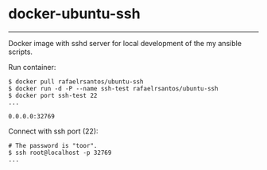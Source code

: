 # docker-ubuntu-ssh
----------------------

Docker image with sshd server for local development of the my ansible scripts.

Run container:
```
$ docker pull rafaelrsantos/ubuntu-ssh
$ docker run -d -P --name ssh-test rafaelrsantos/ubuntu-ssh
$ docker port ssh-test 22
...

0.0.0.0:32769
```

Connect with ssh port (22):
```
# The password is "toor".
$ ssh root@localhost -p 32769
...
```

